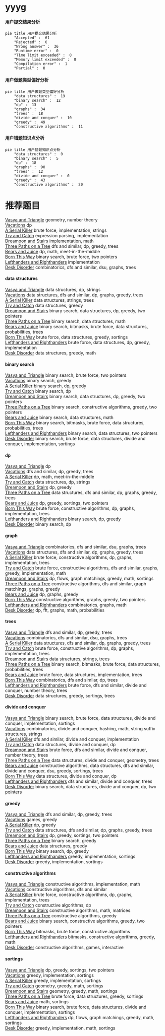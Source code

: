 # yyyg
<!-- tabs:start -->
#### **用户提交结果分析**

```mermaid
pie title 用户提交结果分析
    "Accepted" :  61
    "Rejected" :  0
    "Wrong answer" :  36
    "Runtime error" :  0
    "Time limit exceeded" :  0
    "Memory limit exceeded" :  0
    "Compilation error" :  1
    "Partial" :  0
```
#### **用户做题类型偏好分析**

```mermaid
pie title 用户做题类型偏好分析
    "data structures" :  19
    "binary search" :  12
    "dp" :  13
    "graphs" :  34
    "trees" :  18
    "divide and conquer" :  10
    "greedy" :  49
    "constructive algorithms" :  11
```
#### **用户错题知识点分析**

```mermaid
pie title 用户错题知识点分析
    "data structures" :  0
    "binary search" :  5
    "dp" :  18
    "graphs" :  90
    "trees" :  12
    "divide and conquer" :  0
    "greedy" :  43
    "constructive algorithms" :  20
```
<!-- tabs:end -->
# 推荐题目
[Vasya and Triangle](https://codeforces.com/contest/1058/problem/D)		geometry,
                        number theory		  
[Vacations](https://codeforces.com/contest/699/problem/C)		dp		  
[A Serial Killer](http://codeforces.com/problemset/problem/776/A)		brute force,
                        implementation,
                        strings		  
[Try and Catch](http://codeforces.com/problemset/problem/195/C)		expression parsing,
                        implementation		  
[Dreamoon and Stairs](http://codeforces.com/problemset/problem/476/A)		implementation,
                        math		  
[Three Paths on a Tree](http://codeforces.com/problemset/problem/1294/F)		dfs and similar,
                        dp,
                        greedy,
                        trees		  
[Bears and Juice](https://codeforces.com/contest/674/problem/F)		dp,
                        math,
                        meet-in-the-middle		  
[Born This Way](http://codeforces.com/problemset/problem/1148/B)		binary search,
                        brute force,
                        two pointers		  
[Lefthanders and Righthanders](http://codeforces.com/problemset/problem/234/A)		implementation		  
[Desk Disorder](http://codeforces.com/problemset/problem/859/E)		combinatorics,
                        dfs and similar,
                        dsu,
                        graphs,
                        trees		  
<!-- tabs:start -->
#### **data structures**
[Vasya and Triangle](https://codeforces.com/contest/1432/problem/D)		data structures,
                        dp,
                        strings		  
[Vacations](https://codeforces.com/contest/709/problem/E)		data structures,
                        dfs and similar,
                        dp,
                        graphs,
                        greedy,
                        trees		  
[A Serial Killer](http://codeforces.com/problemset/problem/620/F)		data structures,
                        strings,
                        trees		  
[Try and Catch](http://codeforces.com/problemset/problem/609/F)		data structures,
                        greedy		  
[Dreamoon and Stairs](http://codeforces.com/problemset/problem/1492/C)		binary search,
                        data structures,
                        dp,
                        greedy,
                        two pointers		  
[Three Paths on a Tree](http://codeforces.com/problemset/problem/1490/G)		binary search,
                        data structures,
                        math		  
[Bears and Juice](http://codeforces.com/problemset/problem/1479/D)		binary search,
                        bitmasks,
                        brute force,
                        data structures,
                        probabilities,
                        trees		  
[Born This Way](http://codeforces.com/problemset/problem/1497/A)		brute force,
                        data structures,
                        greedy,
                        sortings		  
[Lefthanders and Righthanders](http://codeforces.com/problemset/problem/1491/C)		brute force,
                        data structures,
                        dp,
                        greedy,
                        implementation		  
[Desk Disorder](http://codeforces.com/problemset/problem/1492/B)		data structures,
                        greedy,
                        math		  
#### **binary search**
[Vasya and Triangle](http://codeforces.com/problemset/problem/1148/B)		binary search,
                        brute force,
                        two pointers		  
[Vacations](http://codeforces.com/problemset/problem/51/C)		binary search,
                        greedy		  
[A Serial Killer](http://codeforces.com/problemset/problem/727/F)		binary search,
                        dp,
                        greedy		  
[Try and Catch](https://codeforces.com/contest/866/problem/C)		binary search,
                        dp		  
[Dreamoon and Stairs](http://codeforces.com/problemset/problem/1492/C)		binary search,
                        data structures,
                        dp,
                        greedy,
                        two pointers		  
[Three Paths on a Tree](http://codeforces.com/problemset/problem/1463/D)		binary search,
                        constructive algorithms,
                        greedy,
                        two pointers		  
[Bears and Juice](http://codeforces.com/problemset/problem/1490/G)		binary search,
                        data structures,
                        math		  
[Born This Way](http://codeforces.com/problemset/problem/1479/D)		binary search,
                        bitmasks,
                        brute force,
                        data structures,
                        probabilities,
                        trees		  
[Lefthanders and Righthanders](http://codeforces.com/problemset/problem/1436/E)		binary search,
                        data structures,
                        two pointers		  
[Desk Disorder](http://codeforces.com/problemset/problem/1461/D)		binary search,
                        brute force,
                        data structures,
                        divide and conquer,
                        implementation,
                        sortings		  
#### **dp**
[Vasya and Triangle](https://codeforces.com/contest/699/problem/C)		dp		  
[Vacations](http://codeforces.com/problemset/problem/1294/F)		dfs and similar,
                        dp,
                        greedy,
                        trees		  
[A Serial Killer](https://codeforces.com/contest/674/problem/F)		dp,
                        math,
                        meet-in-the-middle		  
[Try and Catch](https://codeforces.com/contest/1432/problem/D)		data structures,
                        dp,
                        strings		  
[Dreamoon and Stairs](http://codeforces.com/problemset/problem/1076/F)		dp,
                        greedy		  
[Three Paths on a Tree](https://codeforces.com/contest/709/problem/E)		data structures,
                        dfs and similar,
                        dp,
                        graphs,
                        greedy,
                        trees		  
[Bears and Juice](https://codeforces.com/contest/1395/problem/D)		dp,
                        greedy,
                        sortings,
                        two pointers		  
[Born This Way](https://codeforces.com/contest/1241/problem/E)		brute force,
                        constructive algorithms,
                        dp,
                        graphs,
                        implementation,
                        trees		  
[Lefthanders and Righthanders](http://codeforces.com/problemset/problem/727/F)		binary search,
                        dp,
                        greedy		  
[Desk Disorder](https://codeforces.com/contest/866/problem/C)		binary search,
                        dp		  
#### **graph**
[Vasya and Triangle](http://codeforces.com/problemset/problem/859/E)		combinatorics,
                        dfs and similar,
                        dsu,
                        graphs,
                        trees		  
[Vacations](https://codeforces.com/contest/709/problem/E)		data structures,
                        dfs and similar,
                        dp,
                        graphs,
                        greedy,
                        trees		  
[A Serial Killer](https://codeforces.com/contest/1241/problem/E)		brute force,
                        constructive algorithms,
                        dp,
                        graphs,
                        implementation,
                        trees		  
[Try and Catch](http://codeforces.com/problemset/problem/1487/C)		brute force,
                        constructive algorithms,
                        dfs and similar,
                        graphs,
                        greedy,
                        implementation,
                        math		  
[Dreamoon and Stairs](http://codeforces.com/problemset/problem/1437/C)		dp,
                        flows,
                        graph matchings,
                        greedy,
                        math,
                        sortings		  
[Three Paths on a Tree](http://codeforces.com/problemset/problem/1470/D)		constructive algorithms,
                        dfs and similar,
                        graph matchings,
                        graphs,
                        greedy		  
[Bears and Juice](http://codeforces.com/problemset/problem/1476/C)		dp,
                        graphs,
                        greedy		  
[Born This Way](http://codeforces.com/problemset/problem/1304/D)		constructive algorithms,
                        graphs,
                        greedy,
                        two pointers		  
[Lefthanders and Righthanders](http://codeforces.com/problemset/problem/1475/C)		combinatorics,
                        graphs,
                        math		  
[Desk Disorder](http://codeforces.com/problemset/problem/553/E)		dp,
                        fft,
                        graphs,
                        math,
                        probabilities		  
#### **trees**
[Vasya and Triangle](http://codeforces.com/problemset/problem/1294/F)		dfs and similar,
                        dp,
                        greedy,
                        trees		  
[Vacations](http://codeforces.com/problemset/problem/859/E)		combinatorics,
                        dfs and similar,
                        dsu,
                        graphs,
                        trees		  
[A Serial Killer](https://codeforces.com/contest/709/problem/E)		data structures,
                        dfs and similar,
                        dp,
                        graphs,
                        greedy,
                        trees		  
[Try and Catch](https://codeforces.com/contest/1241/problem/E)		brute force,
                        constructive algorithms,
                        dp,
                        graphs,
                        implementation,
                        trees		  
[Dreamoon and Stairs](http://codeforces.com/problemset/problem/620/F)		data structures,
                        strings,
                        trees		  
[Three Paths on a Tree](http://codeforces.com/problemset/problem/1479/D)		binary search,
                        bitmasks,
                        brute force,
                        data structures,
                        probabilities,
                        trees		  
[Bears and Juice](http://codeforces.com/problemset/problem/1511/C)		brute force,
                        data structures,
                        implementation,
                        trees		  
[Born This Way](http://codeforces.com/problemset/problem/1499/F)		combinatorics,
                        dfs and similar,
                        dp,
                        trees		  
[Lefthanders and Righthanders](http://codeforces.com/problemset/problem/1491/E)		brute force,
                        dfs and similar,
                        divide and conquer,
                        number theory,
                        trees		  
[Desk Disorder](http://codeforces.com/problemset/problem/1466/D)		data structures,
                        greedy,
                        sortings,
                        trees		  
#### **divide and conquer**
[Vasya and Triangle](http://codeforces.com/problemset/problem/1461/D)		binary search,
                        brute force,
                        data structures,
                        divide and conquer,
                        implementation,
                        sortings		  
[Vacations](http://codeforces.com/problemset/problem/1466/G)		combinatorics,
                        divide and conquer,
                        hashing,
                        math,
                        string suffix structures,
                        strings		  
[A Serial Killer](http://codeforces.com/problemset/problem/1490/D)		dfs and similar,
                        divide and conquer,
                        implementation		  
[Try and Catch](https://codeforces.com/contest/1483/problem/C)		data structures,
                        divide and conquer,
                        dp		  
[Dreamoon and Stairs](http://codeforces.com/problemset/problem/1491/E)		brute force,
                        dfs and similar,
                        divide and conquer,
                        number theory,
                        trees		  
[Three Paths on a Tree](http://codeforces.com/problemset/problem/1303/G)		data structures,
                        divide and conquer,
                        geometry,
                        trees		  
[Bears and Juice](http://codeforces.com/problemset/problem/1494/D)		constructive algorithms,
                        data structures,
                        dfs and similar,
                        divide and conquer,
                        dsu,
                        greedy,
                        sortings,
                        trees		  
[Born This Way](http://codeforces.com/problemset/problem/1482/E)		data structures,
                        divide and conquer,
                        dp		  
[Lefthanders and Righthanders](http://codeforces.com/problemset/problem/566/C)		dfs and similar,
                        divide and conquer,
                        trees		  
[Desk Disorder](http://codeforces.com/problemset/problem/1428/F)		binary search,
                        data structures,
                        divide and conquer,
                        dp,
                        two pointers		  
#### **greedy**
[Vasya and Triangle](http://codeforces.com/problemset/problem/1294/F)		dfs and similar,
                        dp,
                        greedy,
                        trees		  
[Vacations](http://codeforces.com/problemset/problem/293/A)		games,
                        greedy		  
[A Serial Killer](http://codeforces.com/problemset/problem/1076/F)		dp,
                        greedy		  
[Try and Catch](https://codeforces.com/contest/709/problem/E)		data structures,
                        dfs and similar,
                        dp,
                        graphs,
                        greedy,
                        trees		  
[Dreamoon and Stairs](https://codeforces.com/contest/1395/problem/D)		dp,
                        greedy,
                        sortings,
                        two pointers		  
[Three Paths on a Tree](http://codeforces.com/problemset/problem/51/C)		binary search,
                        greedy		  
[Bears and Juice](http://codeforces.com/problemset/problem/609/F)		data structures,
                        greedy		  
[Born This Way](http://codeforces.com/problemset/problem/727/F)		binary search,
                        dp,
                        greedy		  
[Lefthanders and Righthanders](http://codeforces.com/problemset/problem/16/B)		greedy,
                        implementation,
                        sortings		  
[Desk Disorder](http://codeforces.com/problemset/problem/1006/B)		greedy,
                        implementation,
                        sortings		  
#### **constructive algorithms**
[Vasya and Triangle](http://codeforces.com/problemset/problem/1080/D)		constructive algorithms,
                        implementation,
                        math		  
[Vacations](http://codeforces.com/problemset/problem/1446/E)		constructive algorithms,
                        dfs and similar		  
[A Serial Killer](https://codeforces.com/contest/1241/problem/E)		brute force,
                        constructive algorithms,
                        dp,
                        graphs,
                        implementation,
                        trees		  
[Try and Catch](http://codeforces.com/problemset/problem/353/D)		constructive algorithms,
                        dp		  
[Dreamoon and Stairs](http://codeforces.com/problemset/problem/472/F)		constructive algorithms,
                        math,
                        matrices		  
[Three Paths on a Tree](http://codeforces.com/problemset/problem/1493/A)		constructive algorithms,
                        greedy		  
[Bears and Juice](http://codeforces.com/problemset/problem/1463/D)		binary search,
                        constructive algorithms,
                        greedy,
                        two pointers		  
[Born This Way](https://codeforces.com/contest/1456/problem/B)		bitmasks,
                        brute force,
                        constructive algorithms		  
[Lefthanders and Righthanders](http://codeforces.com/problemset/problem/1492/D)		bitmasks,
                        constructive algorithms,
                        greedy,
                        math		  
[Desk Disorder](https://codeforces.com/contest/1504/problem/D)		constructive algorithms,
                        games,
                        interactive		  
#### **sortings**
[Vasya and Triangle](https://codeforces.com/contest/1395/problem/D)		dp,
                        greedy,
                        sortings,
                        two pointers		  
[Vacations](http://codeforces.com/problemset/problem/16/B)		greedy,
                        implementation,
                        sortings		  
[A Serial Killer](http://codeforces.com/problemset/problem/1006/B)		greedy,
                        implementation,
                        sortings		  
[Try and Catch](https://codeforces.com/contest/1496/problem/C)		geometry,
                        greedy,
                        math,
                        sortings		  
[Dreamoon and Stairs](http://codeforces.com/problemset/problem/1495/A)		geometry,
                        greedy,
                        math,
                        sortings		  
[Three Paths on a Tree](http://codeforces.com/problemset/problem/1497/A)		brute force,
                        data structures,
                        greedy,
                        sortings		  
[Bears and Juice](http://codeforces.com/problemset/problem/1427/A)		math,
                        sortings		  
[Born This Way](http://codeforces.com/problemset/problem/1461/D)		binary search,
                        brute force,
                        data structures,
                        divide and conquer,
                        implementation,
                        sortings		  
[Lefthanders and Righthanders](http://codeforces.com/problemset/problem/1437/C)		dp,
                        flows,
                        graph matchings,
                        greedy,
                        math,
                        sortings		  
[Desk Disorder](http://codeforces.com/problemset/problem/1473/A)		greedy,
                        implementation,
                        math,
                        sortings		  
<!-- tabs:end -->

